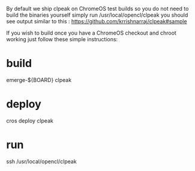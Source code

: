 By default we ship clpeak on ChromeOS test builds so you do not need to build the binaries yourself
simply run /usr/local/opencl/clpeak
you should see output similar to this :
https://github.com/krrishnarraj/clpeak#sample

If you wish to build once you have a ChromeOS checkout and chroot working just follow these simple instructions:

# build
emerge-${BOARD} clpeak
# deploy
cros deploy <dut> clpeak
# run
ssh <dut> /usr/local/opencl/clpeak
